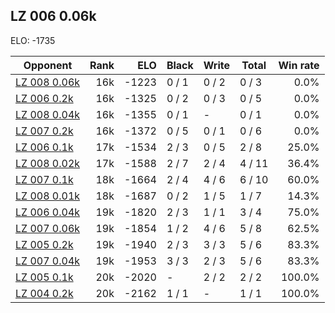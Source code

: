 ## LZ 006 0.06k ##

ELO: -1735

Opponent | Rank | ELO | Black | Write | Total | Win rate
---------|-----:|----:|-------|-------|-------|-------:
[LZ 008 0.06k](LZ%20008%200.06k.md) | 16k | -1223 | 0 / 1 | 0 / 2 | 0 / 3 | 0.0%
[LZ 006 0.2k](LZ%20006%200.2k.md) | 16k | -1325 | 0 / 2 | 0 / 3 | 0 / 5 | 0.0%
[LZ 008 0.04k](LZ%20008%200.04k.md) | 16k | -1355 | 0 / 1 | - | 0 / 1 | 0.0%
[LZ 007 0.2k](LZ%20007%200.2k.md) | 16k | -1372 | 0 / 5 | 0 / 1 | 0 / 6 | 0.0%
[LZ 006 0.1k](LZ%20006%200.1k.md) | 17k | -1534 | 2 / 3 | 0 / 5 | 2 / 8 | 25.0%
[LZ 008 0.02k](LZ%20008%200.02k.md) | 17k | -1588 | 2 / 7 | 2 / 4 | 4 / 11 | 36.4%
[LZ 007 0.1k](LZ%20007%200.1k.md) | 18k | -1664 | 2 / 4 | 4 / 6 | 6 / 10 | 60.0%
[LZ 008 0.01k](LZ%20008%200.01k.md) | 18k | -1687 | 0 / 2 | 1 / 5 | 1 / 7 | 14.3%
[LZ 006 0.04k](LZ%20006%200.04k.md) | 19k | -1820 | 2 / 3 | 1 / 1 | 3 / 4 | 75.0%
[LZ 007 0.06k](LZ%20007%200.06k.md) | 19k | -1854 | 1 / 2 | 4 / 6 | 5 / 8 | 62.5%
[LZ 005 0.2k](LZ%20005%200.2k.md) | 19k | -1940 | 2 / 3 | 3 / 3 | 5 / 6 | 83.3%
[LZ 007 0.04k](LZ%20007%200.04k.md) | 19k | -1953 | 3 / 3 | 2 / 3 | 5 / 6 | 83.3%
[LZ 005 0.1k](LZ%20005%200.1k.md) | 20k | -2020 | - | 2 / 2 | 2 / 2 | 100.0%
[LZ 004 0.2k](LZ%20004%200.2k.md) | 20k | -2162 | 1 / 1 | - | 1 / 1 | 100.0%
